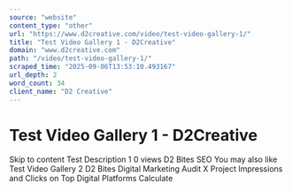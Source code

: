 ```yaml
---
source: "website"
content_type: "other"
url: "https://www.d2creative.com/video/test-video-gallery-1/"
title: "Test Video Gallery 1 - D2Creative"
domain: "www.d2creative.com"
path: "/video/test-video-gallery-1/"
scraped_time: "2025-09-06T13:53:10.493167"
url_depth: 2
word_count: 34
client_name: "D2 Creative"
---
```


# Test Video Gallery 1 - D2Creative

Skip to content Test Description 1 0 views D2 Bites SEO You may also like Test Video Gallery 2 D2 Bites Digital Marketing Audit X Project Impressions and Clicks on Top Digital Platforms Calculate